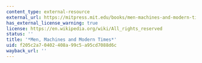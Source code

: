 ```yaml
---
content_type: external-resource
external_url: https://mitpress.mit.edu/books/men-machines-and-modern-times-50th-anniversary-edition
has_external_license_warning: true
license: https://en.wikipedia.org/wiki/All_rights_reserved
status: ''
title: '*Men, Machines and Modern Times*'
uid: f205c2a7-0402-408a-99c5-a95cd7088d6c
wayback_url: ''
---
```

